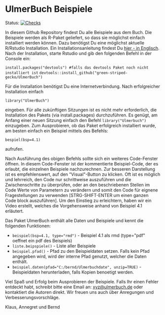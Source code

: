 # UlmerBuch Beispiele


Status: [![Checks](https://github.com/green-striped-gecko/UlmerBuch/actions/workflows/check.yml/badge.svg)](https://github.com/green-striped-gecko/UlmerBuch/actions/workflows/check.yml)



In diesem Github Repository findest Du alle Beispiele aus dem Buch. Die Beispiele werden als R-Paket geliefert, so dass sie möglichst einfach installiert werden können. Dazu benötigst Du eine möglichst aktuelle R/Rstudio Installation. Ein Installationsanleitung findest Du [hier - in Englisch](https://rstudio-education.github.io/hopr/starting.html). Nach der Installation, starte Rstudio und gib den folgenden Befehl in der Console ein:

`install.packages("devtools") #falls das devtools Paket noch nicht installiert ist`
`devtools::install_github("green-striped-gecko/UlmerBuch")`


Für die Installation benötigst Du eine Internetverbindung. Nach erfolgreicher Installation einfach

`library("UlmerBuch")`

eingeben. Für alle zukünftigen Sitzungen ist es nicht mehr erforderlich, die Installation des Pakets (via install.packages) durchzuführen. Es genügt, am Anfang einer neuen Sitzung einfach den Befehl `library("Ulmerbuch")` einzugeben. Zum Ausprobieren, ob das Paket erfolgreich installiert wurde, am besten einfach ein Beispiel mittels des Befehls:

`bespiel(bsp=4.1)`

aufrufen.

Nach Ausführung des obigen Befehls sollte sich ein weiteres Code-Fenster öffnen. In diesem Code-Fenster ist der kommentierte Beispiel-Code, der es erlaubt, die einzelnen Beispiele nachzurechnen. Zur besseren Darstellung ist es empfehlenswert, auf den "Visual"-Button zu klicken. Oft ist es möglich und lehrreich, den Code nur schrittweise auszuführen und die Zwischenschritte zu überprüfen, oder an den beschriebenen Stellen im Code Werte von Parametern zu verändern und somit den Code für eignene Fragestellungen zu verwenden [STRG-SHIFT-ENTER um einen ganzen Code block auszuführen]. Um den Einstieg zu erleichtern, haben wir ein Video erstellt, welches die Vorgehensweise anhand von Beispiel 4.1 erläutert.

Das Paket UlmerBuch enthält alle Daten und Beispiele und kennt die folgenden Funktionen:

- `beispiel(bsp=4.1, type="rmd")` - Beispiel 4.1 als rmd (type="pdf" oeffnet ein pdf des Beispiels)
- `liste.beipspiele()` - Liste aller Beispiele
- `beispiel.pfad()` - Pfad zu den Beispieldaten setzen. Falls kein Pfad angegeben wird, wird der interne Pfad genutzt, welcher die Daten enthält.
- `beispiel.daten(pfad="C:/bernd/Ulmerbuchdate", unzip=TRUE)` - Beispieldaten herunterladen, falls Kopien benoetigt werden.

Viel Spaß und Erfolg beim Ausprobieren der Beispiele. Falls Ihr einen Fehler entdeckt habt, schreibt bitte eine Email an: [xyz\@ulmerbuch.de](xyz@ulmerbuch.de) oder kontaktiert die Autoren direkt. Wir freuen uns auch über Anregungen und Verbesserungsvorschläge. 

Klaus, Annegret und Bernd
